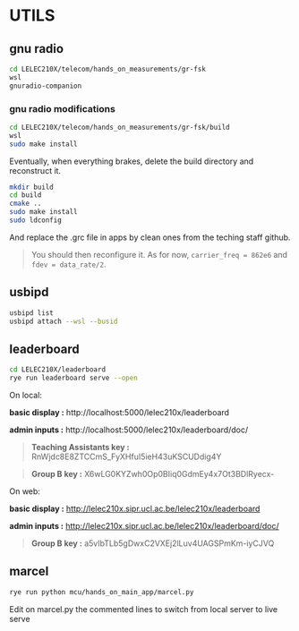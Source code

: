 # UTILS

## gnu radio
```bash
cd LELEC210X/telecom/hands_on_measurements/gr-fsk
wsl
gnuradio-companion
```

### gnu radio modifications
```bash
cd LELEC210X/telecom/hands_on_measurements/gr-fsk/build
wsl
sudo make install
```
Eventually, when everything brakes, delete the build directory and reconstruct it.
```bash
mkdir build
cd build
cmake ..
sudo make install
sudo ldconfig
```
And replace the .grc file in apps by clean ones from the teching staff github.

> You should then reconfigure it. As for now, `carrier_freq = 862e6` and `fdev = data_rate/2`.

## usbipd
```bash
usbipd list
usbipd attach --wsl --busid
```

## leaderboard
```bash
cd LELEC210X/leaderboard
rye run leaderboard serve --open
```
On local:

**basic display :** http://localhost:5000/lelec210x/leaderboard

**admin inputs :** http://localhost:5000/lelec210x/leaderboard/doc/

> **Teaching Assistants key :** RnWjdc8E8ZTCCmS_FyXHfuI5ieH43uKSCUDdig4Y

> **Group B key :** X6wLG0KYZwh0Op0BIiq0GdmEy4x7Ot3BDlRyecx-

On web:

**basic display :** http://lelec210x.sipr.ucl.ac.be/lelec210x/leaderboard

**admin inputs :** http://lelec210x.sipr.ucl.ac.be/lelec210x/leaderboard/doc/

> **Group B key :** a5vIbTLb5gDwxC2VXEj2lLuv4UAGSPmKm-iyCJVQ

## marcel
```bash
rye run python mcu/hands_on_main_app/marcel.py
```
Edit on marcel.py the commented lines to switch from local server to live serve
